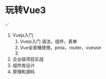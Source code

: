 # 玩转Vue3

✅

1. Vuejs入门
   1. Vuejs入门 语法，组件，表单
   2. Vue全家桶使用，pinia，router，vueuse
   3. 
2. 企业级项目实战
3. 组件库设计
4. 原理和源码


